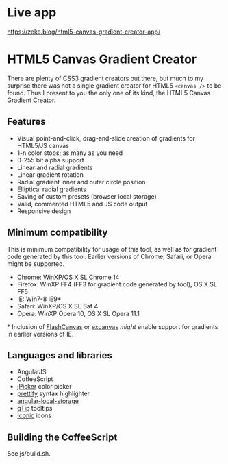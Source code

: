 # Live app

https://zeke.blog/html5-canvas-gradient-creator-app/

# HTML5 Canvas Gradient Creator

There are plenty of CSS3 gradient creators out there, but much to my surprise there was not a single gradient creator for HTML5 `<canvas />` to be found. Thus I present to you the only one of its kind, the HTML5 Canvas Gradient Creator.

## Features

* Visual point-and-click, drag-and-slide creation of gradients for HTML5/JS canvas
* 1-n color stops; as many as you need
* 0-255 bit alpha support
* Linear and radial gradients
* Linear gradient rotation
* Radial gradient inner and outer circle position
* Elliptical radial gradients
* Saving of custom presets (browser local storage)
* Valid, commented HTML5 and JS code output
* Responsive design

## Minimum compatibility

This is minimum compatibility for usage of this tool, as well as for gradient code generated by this tool. Earlier versions of Chrome, Safari, or Opera might be supported.

* Chrome: WinXP/OS X SL Chrome 14
* Firefox: WinXP FF4 (FF3 for gradient code generated by tool), OS X SL FF5
* IE: Win7-8 IE9*
* Safari: WinXP/OS X SL Saf 4
* Opera: WinXP Opera 10, OS X SL Opera 11.1

\* Inclusion of <a href="http://flashcanvas.net/">FlashCanvas</a> or <a href="https://code.google.com/p/explorercanvas/">excanvas</a> <em>might</em> enable support for gradients in earlier versions of IE.

## Languages and libraries

* AngularJS
* CoffeeScript
* <a href="http://www.digitalmagicpro.com/jPicker/">jPicker</a> color picker
* <a href="https://code.google.com/p/google-code-prettify/">prettify</a> syntax highlighter
* <a href="https://github.com/grevory/angular-local-storage">angular-local-storage</a>
* <a href="http://craigsworks.com/projects/qtip2/">qTip</a> tooltips
* <a href="https://github.com/somerandomdude/Iconic">Iconic</a> icons

## Building the CoffeeScript

See js/build.sh.
